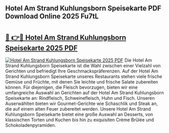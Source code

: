 ## Hotel Am Strand Kuhlungsborn Speisekarte PDF Download Online 2025 Fu7tL

# <h2><a href="http://gcblzof.nevu.top/?p=Hotel+Am+Strand+Kuhlungsborn+Speisekarte">🔗 👉🔴 Hotel Am Strand Kuhlungsborn Speisekarte 2025 PDF</a></h2>

[![Hotel Am Strand Kuhlungsborn Speisekarte 2025 PDF](https://i.imgur.com/dBaPXMq.png)](http://gcblzof.nevu.top/?p=Hotel+Am+Strand+Kuhlungsborn+Speisekarte)
Die Hotel Am Strand Kuhlungsborn Speisekarte ist die Wahl zwischen einer Vielzahl von Gerichten und befriedigt Ihre Geschmackspräferenzen. Auf der Hotel Am Strand Kuhlungsborn Speisekarte unseres Restaurants stehen viele frische Gemüse und Früchte, mit denen Sie leichte und frische Salate zubereiten können. Für diejenigen, die Fleisch bevorzugen, bieten wir eine umfangreiche Auswahl an Gerichten auf der Hotel Am Strand Kuhlungsborn Speisekarte an: Rindfleisch, Schweinefleisch, Huhn und Fisch. Unseren Auserwählten bieten wir Gourmet-Gerichte wie Schaschlik und Steak an, die auf einem alten Feuer zubereitet werden. Unsere Hotel Am Strand Kuhlungsborn Speisekarte bietet eine große Auswahl an Desserts, von klassischen Torten und Kuchen bis hin zu exquisiten Crème Brûlée und Schokoladenpyramiden.
